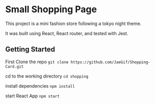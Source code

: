 # Small Shopping Page

This project is a mini fashion store following a tokyo night theme.

It was built using React, React router, and tested with Jest.

## Getting Started

First Clone the repo
`git clone https://github.com/JaeGif/Shopping-Card.git`

cd to the working directory
`cd shopping`

install dependencies
`npm install`

start React App
`npm start`
